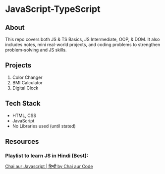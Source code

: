 # JavaScript-TypeScript

## About
This repo covers both JS & TS Basics, JS Intermediate, OOP, & DOM. It also includes notes, mini real-world projects, and coding problems to strengthen problem-solving and JS skills.

## Projects

1. Color Changer
2. BMI Calculator
3. Digital Clock

## Tech Stack
- HTML, CSS
- JavaScript
- No Libraries used (until stated)

## Resources

### Playlist to learn JS in Hindi (Best):
[Chai aur Javascript | हिन्दी by Chai aur Code](https://www.youtube.com/playlist?list=PLu71SKxNbfoBuX3f4EOACle2y-tRC5Q37)